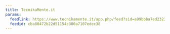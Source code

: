 ```yaml
---
title: TecnikaMente.it
params:
  feedlink: https://www.tecnikamente.it/app.php/feed?sid=a99bbba7ed2323214b88d08244b131ce
  feedid: cba80472b22d51154c300a7107edec38
---
```

